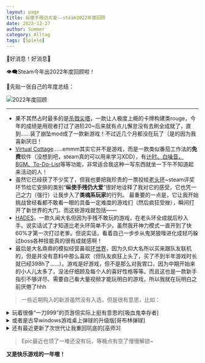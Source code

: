 ```yaml
---
layout: page
title: 纵使手残仍大爱——steam2022年度回顾
date: 2022-12-27 
author: Sommer
category: Alltag
tags: [Spiele]
---
```


👏好消息！好消息👏

👁‍🗨Steam今年出2022年度回顾啦！

🙌先贴一张自己的年度总结：

![2022年度回顾](https://womenoverseas.com/uploads/default/optimized/3X/2/9/29b7f8962a94ff889d94b08108cc716f4ba58240_2_750x750.jpeg)

---

- 果不其然占时最多的是[杀戮尖塔](https://store.steampowered.com/app/646570/Slay_the_Spire/)，一款让人极度上瘾的卡牌构建类rouge，今年的成绩是用观者打过了进阶20~后来就有点儿懈怠没有去刷全成就了，直到……装了崩坠mod成了一款新游戏！不过近几个月都没在玩了（是的因为我喜新厌旧！
- [Virtual Cottage](https://store.steampowered.com/app/1369320/Virtual_Cottage/)……emmm其实它并不是游戏，而是一款类似番茄工作法的**免费**软件（没想到吧，steam真的可以用来学习XDD），有<u>计时、白噪音、BGM、To-Do-List</u>等等功能，非常适合我这种一写东西就坐一下午不知道起来活动的人！
- 虽然它已经获了不少奖了，但我也要把我珍贵的一票投给[老头环](https://store.steampowered.com/app/1245620/_/)~steam评奖环节给它安排的类别“**纵使手残仍大爱**”很好地诠释了我对它的感受，它也凭一己之力（强行）让我步入了**类魂系玩家**的行列。
  最重要的一点是，它让我开始挑战曾经看都不敢看一眼的具备一定难度的游戏们（然后疯狂受挫），瞬间打开了新世界的大门。而这些游戏就包括——
- [HADES](https://store.steampowered.com/app/1145360/Hades/)，一款久闻大名但因为手残不敢玩的游戏，在老头环全成就后秒入手。说实话试了才知道比老头环简单不少，虽然我开神力模式一直开到了快60%才第一次打过老爹。但说实话，看着自己一步步从鬼哭狼嚎进化成轻巧躲过boss各种技能真的很有成就感啊！
- 最后是大名鼎鼎的模拟经营鼻祖[环世界](https://store.steampowered.com/app/294100/RimWorld/)，因为久仰大名所以买来跟队友联机的，但是并没有意料中那么喜欢（但队友疯狂上头了，买了不到半年游戏时长就已经398h了……）。游戏是好游戏，但不是那么对我胃口，因为中期开始来的小人儿太多了，没法仔细顾及每个人的喜好性格等等。而且这也是一款新手指引不够详尽、需要自己看大量视频才能玩明白的游戏，所以我就在玩明白之前厌倦了hhh



> 一些近期购入的新游虽然没有入选，但是很有意思，比如：

<details>
    <summary>玩着很像“一刀999”的页游但实际上挺有意思的[吸血鬼幸存者]</summary><br>
    是兄弟就来砍……别别别你们别过来啊！<br>
    ↑这就是这游戏的核心↑ ~~（不是）~~<br>
    开局很难，熬过去到了中间以为自己无敌了，然后下一秒哭天喊地开始逃命。<br>
    地下城式的成长系统让下一次游戏总会更容易……除非你选了刚解锁的抖M新角色。<br>
    点开前看画风：这游戏真有人玩？<br>
    点开后看时间：再来一把就睡觉！<br>
</details>


<details>
    <summary>或者是古早windows游戏桌上弹球的升级版[哥布林弹球]</summary><br>
小时候就是桌上弹球的“重症患者”，没想到长大后还能找回弹弹弹的热情。融合了rouge类卡牌构建玩法，每一颗弹珠都有不同的效果，搭配上不同的宝物让每一局都很有新意。只不过最终boss有点难吧！卡在那儿三次了都还没通关。希望后续多出些不同职业吧~<br>
</details>

<details>
    <summary>还有最近更新了次世代让我重回坑底的[巫师3]</summary>
    - 首先画质真的是提升了许多（连我这种常年低配玩家都能看出来），特别是光照阴影等效果，感觉比之前玩更为逼真了。<br>
    - 再者它是一款开放世界游戏，真是全方位戳中我捡垃圾的癖好。闲着没事就上去逛逛地图清清支线，总归是玩过一遍了也不急着升级过剧情。<br>
    - 但缺点也很明显，同时也是大部分作品的通病了——爹味男凝。比起三角恋更让人津津乐道的永远是杰洛特一路上“收集”的女术士们，自诩深情却管不住身子，好处都让他一人占了。一些难以抉择的支线故事虽然耐人回味，但网上攻略所谓的“完美结局”传达出来的价值观却也让人感慨“看来这就是男玩家们的基本盘啊”……
</details>


> Epic最近也领了一堆还没有玩，等晚点有空了慢慢解锁~

**又是快乐游戏的一年嗷！**
